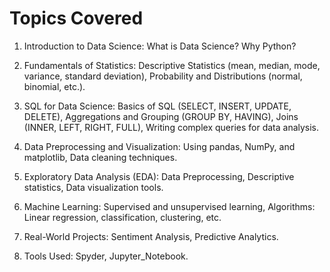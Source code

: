 # Topics Covered
1. Introduction to Data Science:
   What is Data Science?
   Why Python?
   
2. Fundamentals of Statistics:
   Descriptive Statistics (mean, median, mode, variance, standard deviation),
   Probability and Distributions (normal, binomial, etc.).

3. SQL for Data Science:
   Basics of SQL (SELECT, INSERT, UPDATE, DELETE),
   Aggregations and Grouping (GROUP BY, HAVING),
   Joins (INNER, LEFT, RIGHT, FULL),
   Writing complex queries for data analysis.

4. Data Preprocessing and Visualization:
   Using pandas, NumPy, and matplotlib,
   Data cleaning techniques.

5. Exploratory Data Analysis (EDA):
   Data Preprocessing,
   Descriptive statistics,
   Data visualization tools.

6. Machine Learning:
   Supervised and unsupervised learning,
   Algorithms: Linear regression, classification, clustering, etc.

7. Real-World Projects:
   Sentiment Analysis,
   Predictive Analytics.

8. Tools Used:
   Spyder, Jupyter_Notebook.

